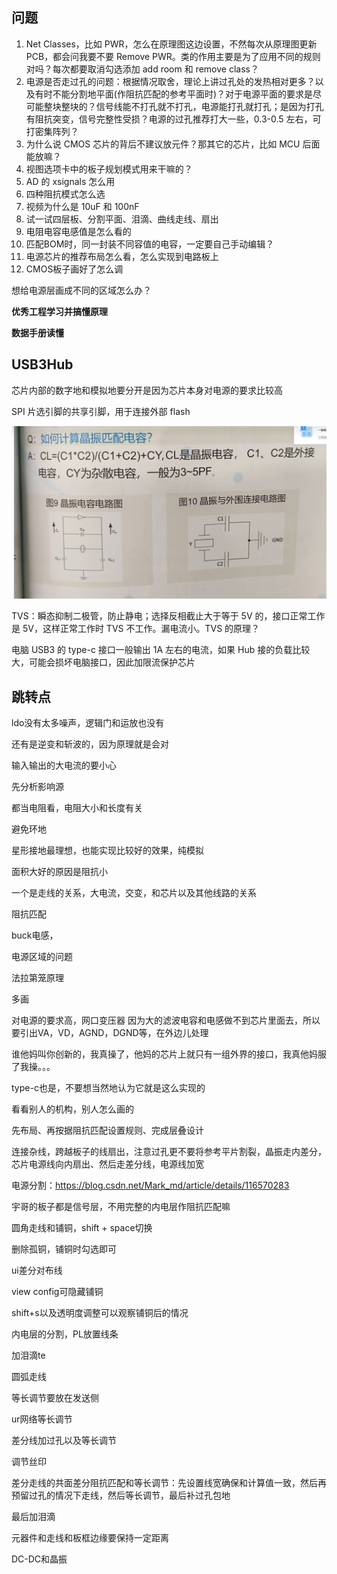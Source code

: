 ## 问题

1. Net Classes，比如 PWR，怎么在原理图这边设置，不然每次从原理图更新 PCB，都会问我要不要 Remove PWR。类的作用主要是为了应用不同的规则对吗？每次都要取消勾选添加 add room 和 remove class？
2. 电源是否走过孔的问题：根据情况取舍，理论上讲过孔处的发热相对更多？以及有时不能分割地平面(作阻抗匹配的参考平面时)？对于电源平面的要求是尽可能整块整块的？信号线能不打孔就不打孔，电源能打孔就打孔；是因为打孔有阻抗突变，信号完整性受损？电源的过孔推荐打大一些，0.3-0.5 左右，可打密集阵列？
3. 为什么说 CMOS 芯片的背后不建议放元件？那其它的芯片，比如 MCU 后面能放嘛？
4. 视图选项卡中的板子规划模式用来干嘛的？
6. AD 的 xsignals 怎么用
7. 四种阻抗模式怎么选
8. 视频为什么是 10uF 和 100nF
9. 试一试四层板、分割平面、泪滴、曲线走线、扇出
10. 电阻电容电感值是怎么看的
11. 匹配BOM时，同一封装不同容值的电容，一定要自己手动编辑？
12. 电源芯片的推荐布局怎么看，怎么实现到电路板上
13. CMOS板子画好了怎么调

想给电源层画成不同的区域怎么办？

**优秀工程学习并搞懂原理**

**数据手册读懂**

## USB3Hub

芯片内部的数字地和模拟地要分开是因为芯片本身对电源的要求比较高

SPI 片选引脚的共享引脚，用于连接外部 flash

![image-20250529095848961](../assets/post-pics/image-20250529095848961.png)

TVS：瞬态抑制二极管，防止静电；选择反相截止大于等于 5V 的，接口正常工作是 5V，这样正常工作时 TVS 不工作。漏电流小。TVS 的原理？

电脑 USB3 的 type-c 接口一般输出 1A 左右的电流，如果 Hub 接的负载比较大，可能会损坏电脑接口，因此加限流保护芯片

## 跳转点

ldo没有太多噪声，逻辑门和运放也没有



还有是逆变和斩波的，因为原理就是会对

输入输出的大电流的要小心

先分析影响源

都当电阻看，电阻大小和长度有关

避免环地

星形接地最理想，也能实现比较好的效果，纯模拟

面积大好的原因是阻抗小

一个是走线的关系，大电流，交变，和芯片以及其他线路的关系

阻抗匹配

buck电感，

电源区域的问题

法拉第笼原理

多画

对电源的要求高，网口变压器
因为大的滤波电容和电感做不到芯片里面去，所以要引出VA，VD，AGND，DGND等，在外边儿处理

谁他妈叫你创新的，我真操了，他妈的芯片上就只有一组外界的接口，我真他妈服了我操。。。

type-c也是，不要想当然地认为它就是这么实现的

看看别人的机构，别人怎么画的

先布局、再按据阻抗匹配设置规则、完成层叠设计

连接杂线，跨越板子的线扇出，注意过孔更不要将参考平片割裂，晶振走内差分，芯片电源线向内扇出、然后走差分线，电源线加宽

电源分割：https://blog.csdn.net/Mark_md/article/details/116570283

宇哥的板子都是信号层，不用完整的内电层作阻抗匹配嘛

圆角走线和铺铜，shift + space切换

删除孤铜，铺铜时勾选即可

ui差分对布线

view config可隐藏铺铜

shift+s以及透明度调整可以观察铺铜后的情况

内电层的分割，PL放置线条

加泪滴te

圆弧走线

等长调节要放在发送侧

ur网络等长调节

差分线加过孔以及等长调节

调节丝印

差分走线的共面差分阻抗匹配和等长调节：先设置线宽确保和计算值一致，然后再预留过孔的情况下走线，然后等长调节，最后补过孔包地

最后加泪滴

元器件和走线和板框边缘要保持一定距离

DC-DC和晶振






